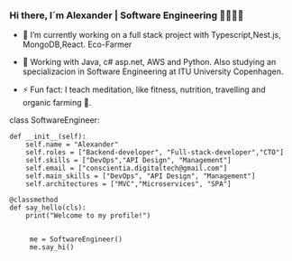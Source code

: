 
### Hi there, I´m Alexander | Software Engineering 👋👋✨🌱


- 🔭 I’m currently working on a full stack project with Typescript,Nest.js, MongoDB,React. Eco-Farmer

- 🌱 Working with Java, c# asp.net, AWS and Python. Also studying an specializacion in Software Engineering at ITU University Copenhagen.


- ⚡ Fun fact: I teach meditation, like fitness, nutrition, travelling and organic farming 🌱. 




 class SoftwareEngineer:
    
    def __init__(self):
        self.name = "Alexander"
        self.roles = ["Backend-developer", "Full-stack-developer","CTO"]
        self.skills = ["DevOps","API Design", "Management"]
        self.email = ["conscientia.digitaltech@gmail.com"]
        self.main_skills = ["DevOps", "API Design", "Management"]
        self.architectures = ["MVC","Microservices", "SPA"]

    @classmethod
    def say_hello(cls):
        print("Welcome to my profile!")


         me = SoftwareEngineer()
         me.say_hi()



